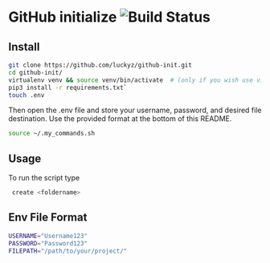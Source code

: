 # GitHub initialize ![Build Status](https://img.shields.io/badge/build-under%20development-orange)

## Install

```bash
git clone https://github.com/luckyz/github-init.git
cd github-init/
virtualenv venv && source venv/bin/activate  # (only if you wish use virtual environment)
pip3 install -r requirements.txt`
touch .env
```

Then open the .env file and store your username, password, and desired file destination. Use the provided format at the bottom of this README.

```bash
source ~/.my_commands.sh
```


## Usage

To run the script type

```bash
 create <foldername>
```

## Env File Format

```bash
USERNAME="Username123"
PASSWORD="Password123"
FILEPATH="/path/to/your/project/"
```
